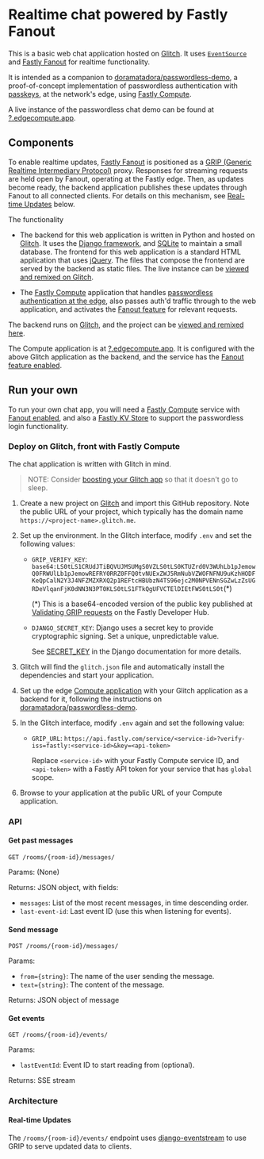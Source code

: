 # Realtime chat powered by Fastly Fanout

This is a basic web chat application hosted on [Glitch](https://glitch.com). It uses [`EventSource`](https://developer.mozilla.org/en-US/docs/Web/API/EventSource) and [Fastly Fanout](https://docs.fastly.com/products/fanout) for realtime functionality.

It is intended as a companion to [doramatadora/passwordless-demo](https://www.github.com/doramatadora/passwordless-demo), a proof-of-concept implementation of passwordless authentication with [passkeys](https://passkeys.dev/), at the network's edge, using [Fastly Compute](https://www.fastly.com/products/edge-compute).

A live instance of the passwordless chat demo can be found at [?.edgecompute.app](https://?.edgecompute.app/).

## Components

To enable realtime updates, [Fastly Fanout](https://docs.fastly.com/products/fanout) is positioned as a
[GRIP (Generic Realtime Intermediary Protocol)](https://pushpin.org/docs/protocols/grip/) proxy. Responses for streaming
requests are held open by Fanout, operating at the Fastly edge. Then, as updates become ready, the backend application publishes these updates through Fanout to all connected clients. For details on this mechanism, see [Real-time Updates](#real-time-updates) below.

The functionality

* The backend for this web application is written in Python and hosted on [Glitch](https://glitch.com/). It uses the [Django framework](https://www.djangoproject.com), and [SQLite](https://www.sqlite.org/) to maintain a small database. The frontend for this web application is a standard HTML application that uses [jQuery](https://jquery.com/). The files that compose the frontend are served by the backend as static files. The live instance can be [viewed and remixed on Glitch](https://glitch.com/~?). 

* The [Fastly Compute](https://www.fastly.com/products/edge-compute) application that handles [passwordless authentication at the edge](https://www.github.com/doramatadora/passwordless-demo), also passes auth'd traffic through to the web application, and activates the [Fanout feature](https://docs.fastly.com/products/fanout) for relevant requests.

The backend runs on [Glitch](https://glitch.com/), and the project can be [viewed and remixed here](https://glitch.com/~?).

The Compute application is at [?.edgecompute.app](https:///?.edgecompute.app/). It is configured with the above Glitch application as the backend, and the service has the [Fanout feature enabled](https://developer.fastly.com/learning/concepts/real-time-messaging/fanout/#enable-fanout).

## Run your own

To run your own chat app, you will need a [Fastly Compute](https://developer.fastly.com/learning/compute/) service with [Fanout enabled](https://developer.fastly.com/learning/concepts/real-time-messaging/fanout/#enable-fanout), and also a [Fastly KV Store](https://docs.fastly.com/en/guides/working-with-kv-stores) to support the passwordless login functionality.

### Deploy on Glitch, front with Fastly Compute

The chat application is written with Glitch in mind.

> NOTE: Consider [boosting your Glitch app](https://glitch.happyfox.com/kb/article/73-glitch-pro/) so that it doesn't go to sleep.

1. Create a new project on [Glitch](https://glitch.com/) and import this GitHub repository. Note the public URL of your project, which
   typically has the domain name `https://<project-name>.glitch.me`.

2. Set up the environment. In the Glitch interface, modify `.env` and set the following values:

    * `GRIP_VERIFY_KEY`: `base64:LS0tLS1CRUdJTiBQVUJMSUMgS0VZLS0tLS0KTUZrd0V3WUhLb1pJemowQ0FRWUlLb1pJemowREFRY0RRZ0FFQ0tvNUExZWJ5RmNubVZWOFNFNU9uKzhHODFKeQpCalN2Y3J4NFZMZXRXQ2p1REFtcHBUbzN4TS96ejc2M0NPVENnSGZwLzZsUGRDeVlqanFjK0dNN3N3PT0KLS0tLS1FTkQgUFVCTElDIEtFWS0tLS0t`(\*)

        (*) This is a base64-encoded version of the public key published at [Validating GRIP requests](https://developer.fastly.com/learning/concepts/real-time-messaging/fanout/#validating-grip-requests) on the Fastly Developer Hub.

    * `DJANGO_SECRET_KEY`: Django uses a secret key to provide cryptographic signing. Set a unique, unpredictable value.

        See [SECRET_KEY](https://docs.djangoproject.com/en/4.2/ref/settings/#secret-key) in the Django documentation for
        more details. 

3. Glitch will find the `glitch.json` file and automatically install the dependencies and start your application.

4. Set up the edge [Compute application](https://github.com/doramatadora/passwordless-demo) with your Glitch application as a backend for it, following the instructions on [doramatadora/passwordless-demo](https://github.com/doramatadora/passwordless-demo/README.md).
  
5. In the Glitch interface, modify `.env` again and set the following value: 

     * `GRIP_URL`: `https://api.fastly.com/service/<service-id>?verify-iss=fastly:<service-id>&key=<api-token>`
        
          Replace `<service-id>` with your Fastly Compute service ID, and `<api-token>` with a Fastly API token for your service that has `global` scope.

5. Browse to your application at the public URL of your Compute application.

### API

#### Get past messages

```http
GET /rooms/{room-id}/messages/
```

Params: (None)

Returns: JSON object, with fields:

* `messages`: List of the most recent messages, in time descending order.
* `last-event-id`: Last event ID (use this when listening for events).

#### Send message

```http
POST /rooms/{room-id}/messages/
```

Params:

* `from={string}`: The name of the user sending the message.
* `text={string}`: The content of the message.

Returns: JSON object of message

#### Get events

```http
GET /rooms/{room-id}/events/
```

Params:

* `lastEventId`: Event ID to start reading from (optional).

Returns: SSE stream

### Architecture

#### Real-time Updates

The `/rooms/{room-id}/events/` endpoint uses [django-eventstream](https://pypi.org/project/django-eventstream/) to use GRIP to serve updated data to clients.
